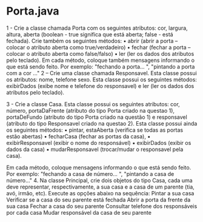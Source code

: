 # Porta.java

1 - Crie a classe chamada Porta com os seguintes atributos: cor, largura, altura,
aberta (boolean - true significa que está aberta; false - está fechada). Crie
também os seguintes métodos:
• abrir (abrir a porta – colocar o atributo aberta como true/verdadeiro)
• fechar (fechar a porta – colocar o atributo aberta como false/falso)
• ler (ler os dados dos atributos pelo teclado).
Em cada método, coloque também mensagens informando o que está sendo feito. Por
exemplo: "fechando a porta... ", "pintando a porta com a cor ..."
2 – Crie uma classe chamada Responsavel. Esta classe possui os atributos: nome, telefone
sexo. Esta classe possui os seguintes métodos: exibirDados (exibe nome e telefone do
responsavel) e ler (ler os dados dos atributos pelo teclado).

3 - Crie a classe Casa. Esta classe possui os seguintes atributos: cor, número,
portaDaFrente (atributo do tipo Porta criado na questao 1), portaDeFundo
(atributo do tipo Porta criado na questão 1) e responsavel (atributo do tipo
Responsavel criado na questao 2). Esta classe possui ainda os seguintes
métodos:
• pintar, estaAberta (verifica se todas as portas estão abertas)
• fecharCasa (fechar as portas da casa),
▪ exibirResponsavel (exibir o nome do responsável)
▪ exibirDados (exibir os dados da casa)
▪ mudarResponsavel (trocar/mudar o responsavel pela casa).

Em cada método, coloque mensagens informando o que está sendo feito. Por exemplo:
"fechando a casa de número... ", "pintando a casa de número..."
4. Na classe Principal, crie dois objetos do tipo Casa, cada uma deve representar,
respectivamente, a sua casa e a casa de um parente (tia, avó, irmão, etc). Execute as opções
abaixo na sequência:
Pintar a sua casa
Verificar se a casa do seu parente está fechada
Abrir a porta da frente da sua casa
Fechar a casa do seu parente
Consultar telefone dos responsáveis por cada casa
Mudar responsável da casa de seu parente
